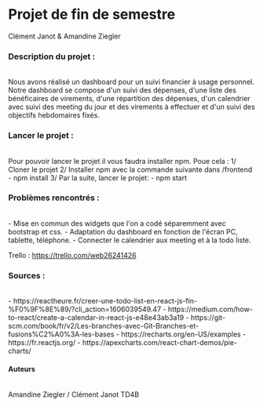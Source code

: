 <h1>Projet de fin de semestre</h1>

Clément Janot & Amandine Ziegler

<h3>Description du projet : </h3><br>
Nous avons réalisé un dashboard pour un suivi financier à usage personnel. 
Notre dashboard se compose d'un suivi des dépenses, d'une liste des bénéficaires de virements, d'une répartition des dépenses, d'un calendrier avec suivi des meeting du jour et des virements à effectuer et d'un suivi des objectifs hebdomaires fixés.

<h3>Lancer le projet :</h3><br>
Pour pouvoir lancer le projet il vous faudra installer npm. 
Poue cela :
1/ Cloner le projet
2/ Installer npm avec la commande suivante dans /frontend
    - npm install
3/ Par la suite, lancer le projet: 
    - npm start

<h3>Problèmes rencontrés : </h3><br>
- Mise en commun des widgets que l'on a codé séparemment avec bootstrap et css. 
- Adaptation du dashboard en fonction de l'écran PC, tablette, téléphone. 
- Connecter le calendrier aux meeting et à la todo liste.

Trello : https://trello.com/web26241426

<h3>Sources :</h3><br>
- https://reactheure.fr/creer-une-todo-list-en-react-js-fin-%F0%9F%8E%89/?cli_action=1606039549.47 
- https://medium.com/how-to-react/create-a-calendar-in-react-js-e48e43ab3a19 
- https://git-scm.com/book/fr/v2/Les-branches-avec-Git-Branches-et-fusions%C2%A0%3A-les-bases
- https://recharts.org/en-US/examples
- https://fr.reactjs.org/
- https://apexcharts.com/react-chart-demos/pie-charts/

<h4>Auteurs</h4><br>
Amandine Ziegler / Clément Janot TD4B
